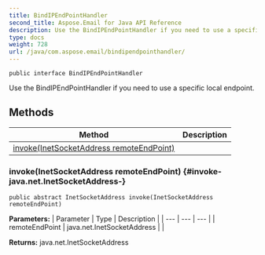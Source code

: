 ```yaml
---
title: BindIPEndPointHandler
second_title: Aspose.Email for Java API Reference
description: Use the BindIPEndPointHandler if you need to use a specific local endpoint.
type: docs
weight: 728
url: /java/com.aspose.email/bindipendpointhandler/
---
```

```
public interface BindIPEndPointHandler
```

Use the BindIPEndPointHandler if you need to use a specific local endpoint.
## Methods

| Method | Description |
| --- | --- |
| [invoke(InetSocketAddress remoteEndPoint)](#invoke-java.net.InetSocketAddress-) |  |
### invoke(InetSocketAddress remoteEndPoint) {#invoke-java.net.InetSocketAddress-}
```
public abstract InetSocketAddress invoke(InetSocketAddress remoteEndPoint)
```




**Parameters:**
| Parameter | Type | Description |
| --- | --- | --- |
| remoteEndPoint | java.net.InetSocketAddress |  |

**Returns:**
java.net.InetSocketAddress
